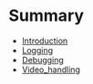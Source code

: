 # Summary

* [Introduction](README.md)
* [Logging](logging.md)
* [Debugging](debugging.md)
* [Video\_handling](videohandling.md)

